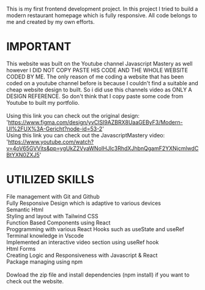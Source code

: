 This is my first frontend development project. In this project I tried to build a modern restaurant homepage which is fully responsive. All code belongs to me and created by my own efforts.  <br>
# IMPORTANT  <br>
This website was built on the Youtube channel Javascript Mastery as well however I DID NOT COPY PASTE HIS CODE AND THE WHOLE WEBSITE CODED BY ME. The only reason of me coding a website that has been coded on a youtube channel before is because I couldn't find a suitable and cheap website design to built. So i did use this channels video as ONLY A DESIGN REFERENCE. So don't think that I copy paste some code from Youtube to built my portfolio.   <br>
  <br>
Using this link you can check out the original design: 'https://www.figma.com/design/yvClSI9AZBRX8UaaGEByF3/Modern-UI%2FUX%3A-Gericht?node-id=53-2'  <br>
Using this link you can check out the JavascriptMastery video: 'https://www.youtube.com/watch?v=4oV65GVVits&pp=ygUkZ2VyaWNoIHJlc3RhdXJhbnQgamF2YXNjcmlwdCBtYXN0ZXJ5' <br>

# UTILIZED SKILLS <br>
  File management with Git and Github <br>
  Fully Responsive Design which is adaptive to various devices <br>
  Semantic Html<br>
  Styling and layout with Tailwind CSS<br>
  Function Based Components using React <br>
  Proggramming with various React Hooks such as useState and useRef  <br>
  Terminal knowledge in Vscode<br>
  Implemented an interactive video section using useRef hook <br>
  Html Forms <br>
  Creating Logic and Responsiveness with Javascript & React <br>
  Package managing using npm
 <br>  <br>
 Dowload the zip file and install dependencies (npm install) if you want to check out the website.
